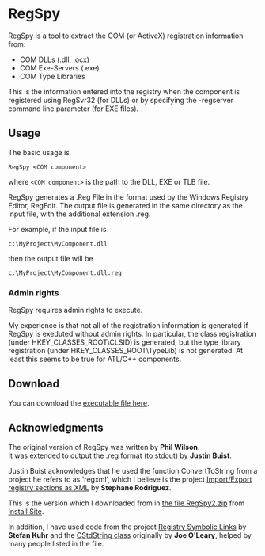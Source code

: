 # RegSpy

RegSpy is a tool to extract the COM (or ActiveX) registration information from:
* COM DLLs (.dll, .ocx)
* COM Exe-Servers (.exe)
* COM Type Libraries

This is the information entered into the registry when the component 
is registered using RegSvr32 (for DLLs) or by specifying the -regserver
command line parameter (for EXE files).

## Usage
The basic usage is
```
RegSpy <COM component>
```
where `<COM component>` is the path to the DLL, EXE or TLB file.

RegSpy generates a .Reg File in the format used by the Windows 
Registry Editor, RegEdit. The output file is generated in the same 
directory as the input file, with the additional extension .reg.

For example, if the input file is
```
c:\MyProject\MyComponent.dll
```
then the output file will be
```
c:\MyProject\MyComponent.dll.reg
```
### Admin rights

RegSpy requires admin rights to execute.

My experience is that not all of the registration information is 
generated if RegSpy is exeduted without admin rights. In particular,
the class registration (under HKEY_CLASSES_ROOT\CLSID) is generated, 
but the type library registration (under HKEY_CLASSES_ROOT\TypeLib)
is not generated. At least this seems to be true for ATL/C++ components.

## Download

You can download the 
[executable file here](https://github.com/PhilJollans/RegSpy/raw/master/RegSpy.exe).

## Acknowledgments

The original version of RegSpy was written by **Phil Wilson**.  
It was extended to output the .reg format (to stdout) by **Justin Buist**.

Justin Buist acknowledges that he used the function ConvertToString 
from a project he refers to as 'regxml', which I believe is the project
[Import/Export registry sections as XML](https://www.codeproject.com/Articles/3105/Import-Export-registry-sections-as-XML)
by **Stephane Rodriguez**.

This is the version which I downloaded from in
[the file RegSpy2.zip](http://www.installsite.org/files/iswi/RegSpy2.zip)
from 
[Install Site](http://www.installsite.org/pages/en/tt_analyze.htm).

In addition, I have used code from the project
[Registry Symbolic Links](https://www.codeproject.com/Articles/11973/Registry-Symbolic-Links)
by **Stefan Kuhr** and the 
[CStdString class](https://github.com/lunakid/CStdString)
originally by **Joe O'Leary**, helped by many people listed in the file.